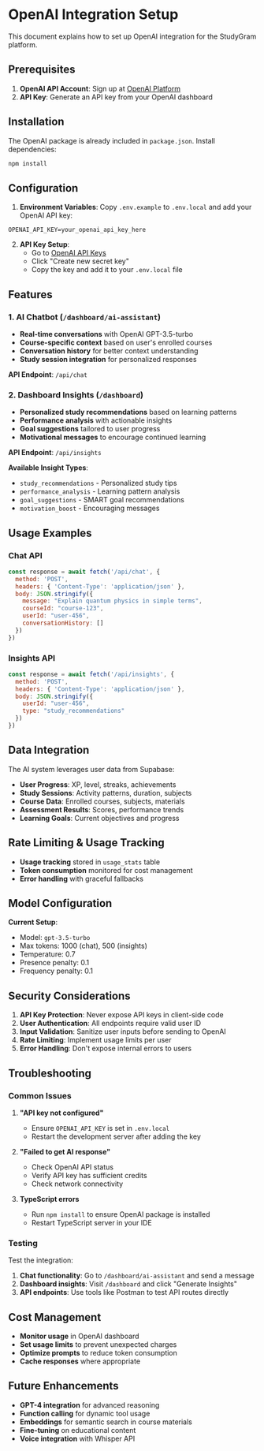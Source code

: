 # OpenAI Integration Setup

This document explains how to set up OpenAI integration for the StudyGram platform.

## Prerequisites

1. **OpenAI API Account**: Sign up at [OpenAI Platform](https://platform.openai.com/)
2. **API Key**: Generate an API key from your OpenAI dashboard

## Installation

The OpenAI package is already included in `package.json`. Install dependencies:

```bash
npm install
```

## Configuration

1. **Environment Variables**: Copy `.env.example` to `.env.local` and add your OpenAI API key:

```env
OPENAI_API_KEY=your_openai_api_key_here
```

2. **API Key Setup**:
   - Go to [OpenAI API Keys](https://platform.openai.com/api-keys)
   - Click "Create new secret key"
   - Copy the key and add it to your `.env.local` file

## Features

### 1. AI Chatbot (`/dashboard/ai-assistant`)

- **Real-time conversations** with OpenAI GPT-3.5-turbo
- **Course-specific context** based on user's enrolled courses
- **Conversation history** for better context understanding
- **Study session integration** for personalized responses

**API Endpoint**: `/api/chat`

### 2. Dashboard Insights (`/dashboard`)

- **Personalized study recommendations** based on learning patterns
- **Performance analysis** with actionable insights
- **Goal suggestions** tailored to user progress
- **Motivational messages** to encourage continued learning

**API Endpoint**: `/api/insights`

**Available Insight Types**:
- `study_recommendations` - Personalized study tips
- `performance_analysis` - Learning pattern analysis
- `goal_suggestions` - SMART goal recommendations
- `motivation_boost` - Encouraging messages

## Usage Examples

### Chat API
```javascript
const response = await fetch('/api/chat', {
  method: 'POST',
  headers: { 'Content-Type': 'application/json' },
  body: JSON.stringify({
    message: "Explain quantum physics in simple terms",
    courseId: "course-123",
    userId: "user-456",
    conversationHistory: []
  })
})
```

### Insights API
```javascript
const response = await fetch('/api/insights', {
  method: 'POST',
  headers: { 'Content-Type': 'application/json' },
  body: JSON.stringify({
    userId: "user-456",
    type: "study_recommendations"
  })
})
```

## Data Integration

The AI system leverages user data from Supabase:

- **User Progress**: XP, level, streaks, achievements
- **Study Sessions**: Activity patterns, duration, subjects
- **Course Data**: Enrolled courses, subjects, materials
- **Assessment Results**: Scores, performance trends
- **Learning Goals**: Current objectives and progress

## Rate Limiting & Usage Tracking

- **Usage tracking** stored in `usage_stats` table
- **Token consumption** monitored for cost management
- **Error handling** with graceful fallbacks

## Model Configuration

**Current Setup**:
- Model: `gpt-3.5-turbo`
- Max tokens: 1000 (chat), 500 (insights)
- Temperature: 0.7
- Presence penalty: 0.1
- Frequency penalty: 0.1

## Security Considerations

1. **API Key Protection**: Never expose API keys in client-side code
2. **User Authentication**: All endpoints require valid user ID
3. **Input Validation**: Sanitize user inputs before sending to OpenAI
4. **Rate Limiting**: Implement usage limits per user
5. **Error Handling**: Don't expose internal errors to users

## Troubleshooting

### Common Issues

1. **"API key not configured"**
   - Ensure `OPENAI_API_KEY` is set in `.env.local`
   - Restart the development server after adding the key

2. **"Failed to get AI response"**
   - Check OpenAI API status
   - Verify API key has sufficient credits
   - Check network connectivity

3. **TypeScript errors**
   - Run `npm install` to ensure OpenAI package is installed
   - Restart TypeScript server in your IDE

### Testing

Test the integration:

1. **Chat functionality**: Go to `/dashboard/ai-assistant` and send a message
2. **Dashboard insights**: Visit `/dashboard` and click "Generate Insights"
3. **API endpoints**: Use tools like Postman to test API routes directly

## Cost Management

- **Monitor usage** in OpenAI dashboard
- **Set usage limits** to prevent unexpected charges
- **Optimize prompts** to reduce token consumption
- **Cache responses** where appropriate

## Future Enhancements

- **GPT-4 integration** for advanced reasoning
- **Function calling** for dynamic tool usage
- **Embeddings** for semantic search in course materials
- **Fine-tuning** on educational content
- **Voice integration** with Whisper API
